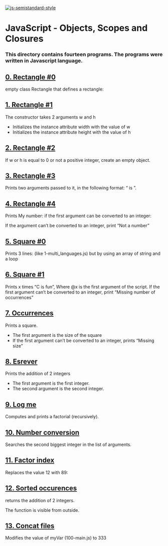 [![js-semistandard-style](https://img.shields.io/badge/code%20style-semistandard-brightgreen.svg)](https://github.com/standard/semistandard)

# JavaScript - Objects, Scopes and Closures

### **This directory contains fourteen programs. The programs were written in Javascript language.**

## [0. Rectangle #0](https://github.com/ehabsmh/alx-higher_level_programming/blob/main/0x13-javascript_objects_scopes_closures/0-rectangle.js)

empty class Rectangle that defines a rectangle:

## [1. Rectangle #1](https://github.com/ehabsmh/alx-higher_level_programming/blob/main/0x13-javascript_objects_scopes_closures/1-rectangle.js)

The constructor takes 2 arguments w and h
- Initializes the instance attribute width with the value of w
- Initializes the instance attribute height with the value of h


## [2. Rectangle #2](https://github.com/ehabsmh/alx-higher_level_programming/blob/main/0x13-javascript_objects_scopes_closures/2-rectangle.js)

If w or h is equal to 0 or not a positive integer, create an empty object.

## [3. Rectangle #3](https://github.com/ehabsmh/alx-higher_level_programming/blob/main/0x13-javascript_objects_scopes_closures/3-rectangle.js)

Prints two arguments passed to it, in the following format: “ is ”.

## [4. Rectangle #4](https://github.com/ehabsmh/alx-higher_level_programming/blob/main/0x13-javascript_objects_scopes_closures/4-rectangle.js)

Prints My number: <first argument converted in integer> if the first argument can be converted to an integer:

If the argument can’t be converted to an integer, print “Not a number”

## [5. Square #0](https://github.com/ehabsmh/alx-higher_level_programming/blob/main/0x13-javascript_objects_scopes_closures/5-square.js)

Prints 3 lines: (like 1-multi_languages.js) but by using an array of string and a loop

## [6. Square #1](https://github.com/ehabsmh/alx-higher_level_programming/blob/main/0x13-javascript_objects_scopes_closures/6-square.js)

Prints x times “C is fun”, Where @x is the first argument of the script.
If the first argument can’t be converted to an integer, print “Missing number of occurrences”

## [7. Occurrences](https://github.com/ehabsmh/alx-higher_level_programming/blob/main/0x13-javascript_objects_scopes_closures/7-occurrences.js)

Prints a square.

- The first argument is the size of the square
- If the first argument can’t be converted to an integer, prints “Missing size”

## [8. Esrever](https://github.com/ehabsmh/alx-higher_level_programming/blob/main/0x13-javascript_objects_scopes_closures/8-esrever.js)

Prints the addition of 2 integers

- The first argument is the first integer.
- The second argument is the second integer.

## [9. Log me](https://github.com/ehabsmh/alx-higher_level_programming/blob/main/0x13-javascript_objects_scopes_closures/9-logme.js)

Computes and prints a factorial (recursively).

## [10. Number conversion](https://github.com/ehabsmh/alx-higher_level_programming/blob/main/0x13-javascript_objects_scopes_closures/10-converter.js)

Searches the second biggest integer in the list of arguments.

## [11. Factor index](https://github.com/ehabsmh/alx-higher_level_programming/blob/main/0x13-javascript_objects_scopes_closures/100-map.js)

Replaces the value 12 with 89:

## [12. Sorted occurences](https://github.com/ehabsmh/alx-higher_level_programming/blob/main/0x13-javascript_objects_scopes_closures/101-sorted.js)

returns the addition of 2 integers.

The function is visible from outside.

## [13. Concat files](https://github.com/ehabsmh/alx-higher_level_programming/blob/main/0x13-javascript_objects_scopes_closures/102-concat.js)

Modifies the value of myVar (100-main.js) to 333
